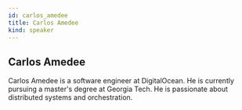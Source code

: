 ```yaml
---
id: carlos_amedee
title: Carlos Amedee
kind: speaker
---
```


## Carlos Amedee

Carlos Amedee is a software engineer at DigitalOcean. He is currently pursuing
a master's degree at Georgia Tech. He is passionate about distributed systems
and orchestration.
